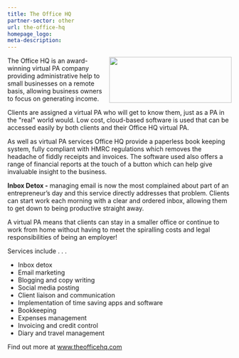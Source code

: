 ```yaml
---
title: The Office HQ
partner-sector: other
url: the-office-hq
homepage_logo:
meta-description:
---
```


<p><img alt="" src="//clarity-strategies.github.io/ie-uploads/uploads/about/The_Office_HQ_RGB_275px.jpg" style="float:right; height:103px; width:275px" />The Office HQ is an award-winning virtual PA company providing administrative help to small businesses on a remote basis, allowing business owners to focus on generating income.&nbsp;</p><p>Clients are assigned a virtual PA who will get to know them, just as a PA in the &quot;real&quot; world would. Low cost, cloud-based software is used that can be accessed easily by both clients and their Office HQ virtual PA.</p><p>As well as virtual PA services Office HQ provide a paperless book keeping system, fully compliant with HMRC regulations which removes the headache of fiddly receipts and invoices. The software used also offers a range of financial reports at the touch of a button which can help give invaluable insight to the business.</p><p><strong>Inbox Detox -</strong> managing email is now the most complained about part of an entrepreneur&rsquo;s day and this service directly addresses that problem. Clients can start work each morning with a clear and ordered inbox, allowing them to get down to being productive straight away.</p><p>A&nbsp;virtual PA means that clients can stay in a smaller office or continue to work from home without having to meet the spiralling costs and legal responsibilities of being an employer!</p><p>Services include . . .</p><ul><li>Inbox detox</li><li>Email marketing</li><li>Blogging and copy writing</li><li>Social media posting</li><li>Client liaison and communication</li><li>Implementation of time saving apps and software</li><li>Bookkeeping</li><li>Expenses management</li><li>Invoicing and credit control</li><li>Diary and travel management</li></ul><p>Find out more at <a href="http://www.theofficehq.com/" target="_blank">www.theofficehq.com</a></p>